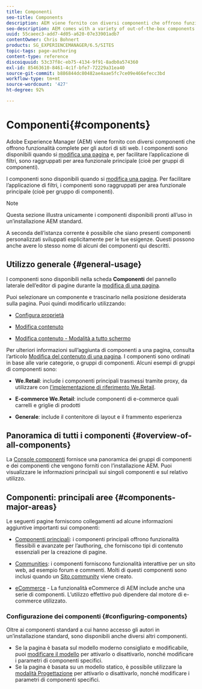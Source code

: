 ```yaml
---
title: Componenti
seo-title: Components
description: AEM viene fornito con diversi componenti che offrono funzionalità complete per gli autori di siti web
seo-description: AEM comes with a variety of out-of-the-box components that provide comprehensive functionality for website authors
uuid: 55caeec3-add7-4d05-a620-07e33901adb7
contentOwner: Chris Bohnert
products: SG_EXPERIENCEMANAGER/6.5/SITES
topic-tags: page-authoring
content-type: reference
discoiquuid: 53c37f8c-eb75-4134-9f91-8adb0a574360
exl-id: 85463610-8461-4c1f-bfe7-72229a31ea40
source-git-commit: b886844dc80482ae4aae5fc7ce09e466efecc3bd
workflow-type: tm+mt
source-wordcount: '427'
ht-degree: 92%

---
```


# Componenti{#components}

Adobe Experience Manager (AEM) viene fornito con diversi componenti che offrono funzionalità complete per gli autori di siti web. I componenti sono disponibili quando si [modifica una pagina](/help/sites-authoring/editing-content.md) e, per facilitare l’applicazione di filtri, sono raggruppati per area funzionale principale (cioè per gruppi di componenti).

I componenti sono disponibili quando si [modifica una pagina](/help/sites-authoring/editing-content.md). Per facilitare l’applicazione di filtri, i componenti sono raggruppati per area funzionale principale (cioè per gruppo di componenti).

>[!NOTE]
>
>Questa sezione illustra unicamente i componenti disponibili pronti all’uso in un’installazione AEM standard.
>
>A seconda dell’istanza corrente è possibile che siano presenti componenti personalizzati sviluppati esplicitamente per le tue esigenze. Questi possono anche avere lo stesso nome di alcuni dei componenti qui descritti.

## Utilizzo generale   {#general-usage}

I componenti sono disponibili nella scheda **Componenti** del pannello laterale dell’editor di pagine durante la [modifica di una pagina](/help/sites-authoring/editing-content.md).

Puoi selezionare un componente e trascinarlo nella posizione desiderata sulla pagina. Puoi quindi modificarlo utilizzando:

* [Configura proprietà](/help/sites-authoring/editing-page-properties.md)
* [Modifica contenuto](/help/sites-authoring/editing-content.md)

* [Modifica contenuto - Modalità a tutto schermo](/help/sites-authoring/editing-content.md#edit-content-full-screen-mode)

Per ulteriori informazioni sull’aggiunta di componenti a una pagina, consulta l’articolo [Modifica del contenuto di una pagina](/help/sites-authoring/editing-content.md).
I componenti sono ordinati in base alle varie categorie, o gruppi di componenti. Alcuni esempi di gruppi di componenti sono:

* **We.Retail**: include i componenti principali trasmessi tramite proxy, da utilizzare con [l’implementazione di riferimento We.Retail](/help/sites-developing/we-retail.md).

* **E-commerce We.Retail**: include componenti di e-commerce quali carrelli e griglie di prodotti

* **Generale**: include il contenitore di layout e il frammento esperienza

## Panoramica di tutti i componenti {#overview-of-all-components}

La [Console componenti](/help/sites-authoring/default-components-console.md) fornisce una panoramica dei gruppi di componenti e dei componenti che vengono forniti con l’installazione AEM. Puoi visualizzare le informazioni principali sui singoli componenti e sul relativo utilizzo.

## Componenti: principali aree {#components-major-areas}

Le seguenti pagine forniscono collegamenti ad alcune informazioni aggiuntive importanti sui componenti:

* [Componenti principali](https://experienceleague.adobe.com/docs/experience-manager-core-components/using/introduction.html?lang=it): i componenti principali offrono funzionalità flessibili e avanzate per l’authoring, che forniscono tipi di contenuto essenziali per la creazione di pagine.

* [Communities](/help/communities/author-communities.md): i componenti forniscono funzionalità interattive per un sito web, ad esempio forum e commenti. Molti di questi componenti sono inclusi quando un [Sito community](/help/communities/overview.md) viene creato.

* [eCommerce](/help/commerce/cif-classic/administering/ecommerce.md) - La funzionalità eCommerce di AEM include anche una serie di componenti. L’utilizzo effettivo può dipendere dal motore di e-commerce utilizzato.

### Configurazione dei componenti {#configuring-components}

Oltre ai componenti standard a cui hanno accesso gli autori in un’installazione standard, sono disponibili anche diversi altri componenti.

* Se la pagina è basata sul modello moderno consigliato e modificabile, puoi [modificare il modello](/help/sites-authoring/templates.md) per attivarlo o disattivarlo, nonché modificare i parametri di componenti specifici.
* Se la pagina è basata su un modello statico, è possibile utilizzare la [modalità Progettazione](/help/sites-authoring/default-components-designmode.md#enable-disable-components) per attivarlo o disattivarlo, nonché modificare i parametri di componenti specifici.
